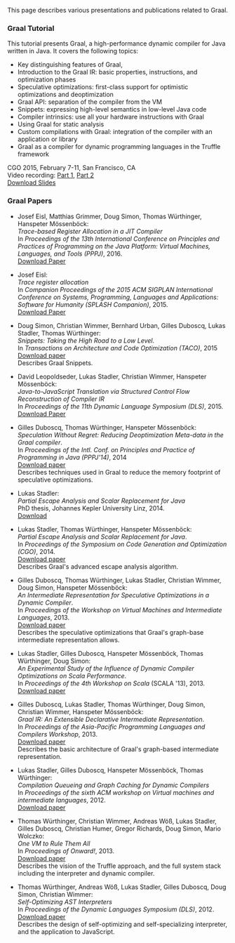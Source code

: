 This page describes various presentations and publications related to Graal.

### Graal Tutorial

This tutorial presents Graal, a high-performance dynamic compiler for Java written in Java. It covers the following topics:

*   Key distinguishing features of Graal,
*   Introduction to the Graal IR: basic properties, instructions, and optimization phases
*   Speculative optimizations: first-class support for optimistic optimizations and deoptimization
*   Graal API: separation of the compiler from the VM
*   Snippets: expressing high-level semantics in low-level Java code
*   Compiler intrinsics: use all your hardware instructions with Graal
*   Using Graal for static analysis
*   Custom compilations with Graal: integration of the compiler with an application or library
*   Graal as a compiler for dynamic programming languages in the Truffle framework

CGO 2015, February 7-11, San Francisco, CA<br>
Video recording: [Part 1](https://youtu.be/Af9T9kFk1lM), [Part 2](https://youtu.be/WyU7KctlhzE)<br>
[Download Slides](http://lafo.ssw.uni-linz.ac.at/papers/2015_CGO_Graal.pdf)

### Graal Papers
*   Josef Eisl, Matthias Grimmer, Doug Simon, Thomas Würthinger, Hanspeter Mössenböck:<br>
    _Trace-based Register Allocation in a JIT Compiler_<br>
    In _Proceedings of the 13th International Conference on Principles and Practices of Programming on the Java Platform: Virtual Machines, Languages, and Tools (PPPJ)_, 2016.<br>
    [Download Paper](http://dl.acm.org/citation.cfm?id=2972206.2972211)

*   Josef Eisl:<br>
    _Trace register allocation_<br>
    In _Companion Proceedings of the 2015 ACM SIGPLAN International Conference on Systems, Programming, Languages and Applications: Software for Humanity (SPLASH Companion)_, 2015.<br>
    [Download Paper](http://dl.acm.org/citation.cfm?doid=2814189.2814199)

*   Doug Simon, Christian Wimmer, Bernhard Urban, Gilles Duboscq, Lukas Stadler, Thomas Würthinger:<br>
    _Snippets: Taking the High Road to a Low Level_.<br>
    In _Transactions on Architecture and Code Optimization (TACO)_, 2015<br>
    [Download paper](http://dx.doi.org/10.1145/2764907)<br>
    Describes Graal Snippets.

*   David Leopoldseder, Lukas Stadler, Christian Wimmer, Hanspeter Mössenböck:<br>
    _Java-to-JavaScript Translation via Structured Control Flow Reconstruction of Compiler IR_<br>
    In _Proceedings of the 11th Dynamic Language Symposium (DLS)_, 2015.<br>
    [Download Paper](http://dx.doi.org/10.1145/2816707.2816715)

*   Gilles Duboscq, Thomas Würthinger, Hanspeter Mössenböck:<br>
    _Speculation Without Regret: Reducing Deoptimization Meta-data in the Graal compiler_.<br>
    In _Proceedings of the Intl. Conf. on Principles and Practice of Programming in Java (PPPJ'14)_, 2014<br>
    [Download paper](http://ssw.jku.at/General/Staff/GD/PPPJ-2014-duboscq-29.pdf)<br>
    Describes techniques used in Graal to reduce the memory footprint of speculative optimizations.

*   Lukas Stadler:<br>
    _Partial Escape Analysis and Scalar Replacement for Java_<br>
    PhD thesis, Johannes Kepler University Linz, 2014.<br>
    [Download](http://ssw.jku.at/Research/Papers/Stadler14PhD/Thesis_Stadler_14.pdf)

*   Lukas Stadler, Thomas Würthinger, Hanspeter Mössenböck:<br>
    _Partial Escape Analysis and Scalar Replacement for Java_.<br>
    In _Proceedings of the Symposium on Code Generation and Optimization (CGO)_, 2014.<br>
    [Download paper](http://ssw.jku.at/Research/Papers/Stadler14/Stadler2014-CGO-PEA.pdf)<br>
    Describes Graal's advanced escape analysis algorithm.

*   Gilles Duboscq, Thomas Würthinger, Lukas Stadler, Christian Wimmer, Doug Simon, Hanspeter Mössenböck:<br>
    _An Intermediate Representation for Speculative Optimizations in a Dynamic Compiler_.<br>
    In _Proceedings of the Workshop on Virtual Machines and Intermediate Languages_, 2013.<br>
    [Download paper](http://lafo.ssw.uni-linz.ac.at/papers/2013_VMIL_GraalIR.pdf)<br>
    Describes the speculative optimizations that Graal's graph-base intermediate representation allows.

*   Lukas Stadler, Gilles Duboscq, Hanspeter Mössenböck, Thomas Würthinger, Doug Simon:<br>
    _An Experimental Study of the Influence of Dynamic Compiler Optimizations on Scala Performance_.<br>
    In _Proceedings of the 4th Workshop on Scala_ (SCALA '13), 2013.<br>
    [Download paper](http://lampwww.epfl.ch/~hmiller/scala2013/resources/pdfs/paper9.pdf)

*   Gilles Duboscq, Lukas Stadler, Thomas Würthinger, Doug Simon, Christian Wimmer, Hanspeter Mössenböck:<br>
    _Graal IR: An Extensible Declarative Intermediate Representation_.<br>
    In _Proceedings of the Asia-Pacific Programming Languages and Compilers Workshop_, 2013.<br>
    [Download paper](http://lafo.ssw.uni-linz.ac.at/papers/2013_APPLC_GraalIR.pdf)<br>
    Describes the basic architecture of Graal's graph-based intermediate representation.

*   Lukas Stadler, Gilles Duboscq, Hanspeter Mössenböck, Thomas Würthinger:<br>
    _Compilation Queueing and Graph Caching for Dynamic Compilers_<br>
    In _Proceedings of the sixth ACM workshop on Virtual machines and intermediate languages_, 2012.<br>
    [Download paper](http://lafo.ssw.uni-linz.ac.at/papers/2012_VMIL_Graal.pdf)

*   Thomas Würthinger, Christian Wimmer, Andreas Wöß, Lukas Stadler, Gilles Duboscq, Christian Humer, Gregor Richards, Doug Simon, Mario Wolczko:<br>
    _One VM to Rule Them All_<br>
    In _Proceedings of Onward!_, 2013.<br>
    [Download paper](http://lafo.ssw.uni-linz.ac.at/papers/2013_Onward_OneVMToRuleThemAll.pdf)<br>
    Describes the vision of the Truffle approach, and the full system stack including the interpreter and dynamic compiler.

*   Thomas Würthinger, Andreas Wöß, Lukas Stadler, Gilles Duboscq, Doug Simon, Christian Wimmer:<br>
    _Self-Optimizing AST Interpreters_<br>
    In _Proceedings of the Dynamic Languages Symposium (DLS)_, 2012.<br>
    [Download paper](http://lafo.ssw.uni-linz.ac.at/papers/2012_DLS_SelfOptimizingASTInterpreters.pdf)<br>
    Describes the design of self-optimizing and self-specializing interpreter, and the application to JavaScript.